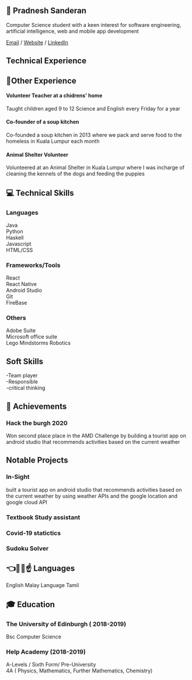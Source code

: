 ## 🙂 Pradnesh Sanderan

Computer Science student with a keen interest for software engineering, artificial intelligence, web and mobile app development

[Email](mailto:pradneshsanderan@gmail.com) / [Website](https://pradneshsanderan.github.io/pradneshsanderan/) / [LinkedIn](https://www.linkedin.com/in/pradnesh-sanderan-70b24b19a/)

## Technical Experience

## 🙏Other Experience
#### Volunteer Teacher at a chidrens' home
Taught children aged 9 to 12 Science and English every Friday for a
year
#### Co-founder of a soup kitchen
Co-founded a soup kitchen in 2013 where we pack and
serve food to the homeless in Kuala Lumpur each month
#### Animal Shelter Volunteer
Volunteered at an Animal Shelter in Kuala Lumpur where I was incharge of cleaning the kennels of the dogs and feeding the puppies


## 💻 Technical Skills
### Languages
Java <br>
Python <br>
Haskell <br>
Javascript <br>
HTML/CSS 

### Frameworks/Tools
React <br>
React Native <br>
Android Studio <br>
Git <br>
FireBase

### Others
Adobe Suite <br>
Microsoft office suite <br>
Lego Mindstorms Robotics<br>

## Soft Skills
-Team player
<br>
-Responsible
<br>
-critical thinking
<br>


## 🎉 Achievements
### Hack the burgh 2020
Won second place place in the AMD Challenge by building a tourist app on android studio that recommends activities based on the current weather

## Notable Projects
### In-Sight
built a tourist app on android studio that recommends activities based on the current weather by using weather APIs and the google location and google cloud API
<br>
### Textbook Study assistant


### Covid-19 statictics

### Sudoku Solver


## 👈🤞✊☝ Languages
English
Malay Language
Tamil  


## 🎓 Education

### The University of Edinburgh ( 2018-2019)
Bsc Computer Science

### Help Academy (2018-2019)
A-Levels / Sixth Form/ Pre-University
<br>
4A ( Physics, Mathematics, Further Mathematics, Chemistry)



